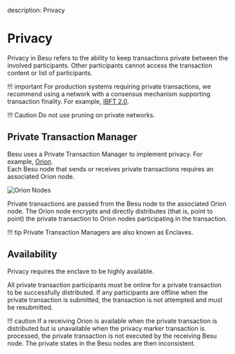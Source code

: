 description: Privacy
<!--- END of page meta data -->

# Privacy

Privacy in Besu refers to the ability to keep transactions private between the involved participants. 
Other participants cannot access the transaction content or list of participants.

!!! important
    For production systems requiring private transactions, we recommend using a network 
    with a consensus mechanism supporting transaction finality. For example, [IBFT 2.0](../../HowTo/Configure/Consensus-Protocols/IBFT.md).

!!! Caution
    Do not use pruning on private networks.

## Private Transaction Manager

Besu uses a Private Transaction Manager to implement privacy. For example, [Orion](http://docs.orion.pegasys.tech).  
Each Besu node that sends or receives private transactions requires an associated Orion node. 

![Orion Nodes](../../images/OrionNodes.png)

Private transactions are passed from the Besu node to the associated Orion node. The Orion node
encrypts and directly distributes (that is, point to point) the private transaction to Orion nodes 
participating in the transaction. 

!!! tip
    Private Transaction Managers are also known as Enclaves.  

## Availability 

Privacy requires the enclave to be highly available. 

All private transaction participants must be online for a private transaction to be successfully distributed.
If any participants are offline when the private transaction is submitted, the transaction is not attempted 
and must be resubmitted.

!!! caution
    If a receiving Orion is available when the private transaction is distributed but is unavailable 
    when the privacy marker transaction is processed, the private transaction is not executed by
    the receiving Besu node. The private states in the Besu nodes are then inconsistent. 
